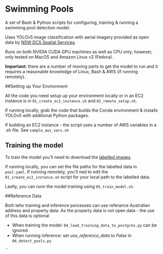 # Swimming Pools

A set of Bash & Python scripts for configuring, training & running a swimming pool detection model.

Uses YOLOv5 image classification with aerial imagery provided as open data by [NSW DCS Spatial Services](https://six.nsw.gov.au/).

Runs on both NVIDIA CUDA GPU machines as well as CPU only; however, only tested on MacOS and Amazon Linux v2 (Fedora).

**Important**: there are a number of moving parts to get the model to run and it requires a reasonable knowledge of Linux, Bash & AWS (if running remotely).

##Setting up Your Environment

All the code you need setup up your environment locally or in an EC2 instance is in `01_create_ec2_instance.sh` and `02_remote_setup.sh`.

If running locally, grab the code that builds the Conda environment & installs YOLOv5 with additional Python packages.

If building an EC2 instance - the script uses a number of AWS variables in a .sh file. See `sample_aws_vars.sh`

## Training the model

To train the model you'll need to download the [labelled images](https://drive.google.com/file/d/1Rj9wxkH15j2bu9HCh3O6WRmYYzZga-0e).

If running locally, you can set the file paths for the labelled data in `pool.yaml`. If running remotely, you'll ned to edit the `01_create_ec2_instance.sh` script for your local path to the labelled data.

Lastly, you can runn the model training using `05_train_model.sh`.

##Reference Data

Both tehv training and inference porcesses can use referance Australian address and property data. As the property data is not open data - the use of this data is optional
- When training the model: `04_load_training_data_to_postgres.py` can be ignored
- When running inference: set _use_reference_data_ to _False_ in `06_detect_pools.py`

``
